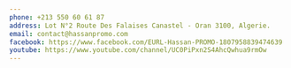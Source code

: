```yaml
---
phone: +213 550 60 61 87
address: Lot N°2 Route Des Falaises Canastel - Oran 3100, Algerie.
email: contact@hassanpromo.com
facebook: https://www.facebook.com/EURL-Hassan-PROMO-1807958839474639
youtube: https://www.youtube.com/channel/UC0PiPxn2S4AhcQwhua9rmOw
---
```


